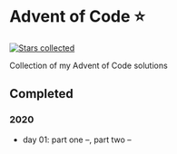 # Advent of Code ⭐️
[![Stars collected](https://shields.io/static/v1?label=stars%20collected&message=0&color=yellow)]()

Collection of my Advent of Code solutions 

<!-- start completed section -->
## Completed
### 2020
- day 01: part one –, part two –

<!-- end completed section -->
